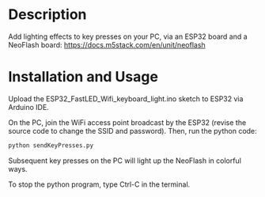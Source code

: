 # Description

Add lighting effects to key presses on your PC, via an ESP32 board and a NeoFlash board: https://docs.m5stack.com/en/unit/neoflash

# Installation and Usage

Upload the ESP32_FastLED_Wifi_keyboard_light.ino sketch to ESP32 via Arduino IDE. 

On the PC, join the WiFi access point broadcast by the ESP32 (revise the source code to change the SSID and password). Then, run the python code:

```bash
python sendKeyPresses.py
```

Subsequent key presses on the PC will light up the NeoFlash in colorful ways. 

To stop the python program, type Ctrl-C in the terminal. 
